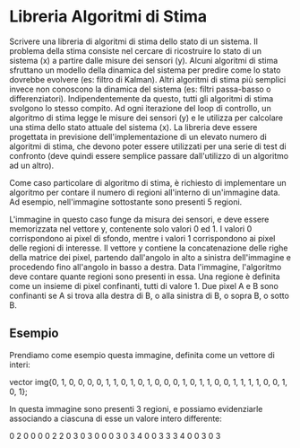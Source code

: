 # Libreria Algoritmi di Stima

Scrivere una libreria di algoritmi di stima dello stato di un sistema. Il problema della stima consiste nel cercare di ricostruire lo stato di un sistema (x) a partire dalle misure dei sensori (y). Alcuni algoritmi di stima sfruttano un modello della dinamica del sistema per predire come lo stato dovrebbe evolvere (es: filtro di Kalman). Altri algoritmi di stima più semplici invece non conoscono la dinamica del sistema (es: filtri passa-basso o differenziatori). Indipendentemente da questo, tutti gli algoritmi di stima svolgono lo stesso compito. Ad ogni iterazione del loop di controllo, un algoritmo di stima legge le misure dei sensori (y) e le utilizza per calcolare una stima dello stato attuale del sistema (x). La libreria deve essere progettata in previsione dell'implementazione di un elevato numero di algoritmi di stima, che devono poter essere utilizzati per una serie di test di confronto (deve quindi essere semplice passare dall'utilizzo di un algoritmo ad un altro). 

Come caso particolare di algoritmo di stima, è richiesto di implementare un algoritmo per contare il numero di regioni all'interno di un'immagine data. Ad esempio, nell'immagine sottostante sono presenti 5 regioni.



L'immagine in questo caso funge da misura dei sensori, e deve essere memorizzata nel vettore y, contenente solo valori 0 ed 1. I valori 0 corrispondono ai pixel di sfondo, mentre i valori 1 corrispondono ai pixel delle regioni di interesse. Il vettore y contiene la concatenazione delle righe della matrice dei pixel, partendo dall'angolo in alto a sinistra dell'immagine e procedendo fino all'angolo in basso a destra. Data l'immagine, l'algoritmo deve contare quante regioni sono presenti in essa. Una regione è definita come un insieme di pixel confinanti, tutti di valore 1. Due pixel A e B sono confinanti se A si trova alla destra di B, o alla sinistra di B, o sopra B, o sotto B.

## Esempio

Prendiamo come esempio questa immagine, definita come un vettore di interi:

vector<int> img{0, 1, 0, 0, 0, 0,
                          1, 1, 0, 1, 0, 1,
                	  0, 0, 0, 1, 0, 1,
                	  1, 0, 0, 1, 1, 1,
                	  1, 0, 0, 1, 0, 1};

 In questa immagine sono presenti 3 regioni, e possiamo evidenziarle associando a ciascuna di esse un valore intero differente:

0 2 0 0 0 0
2 2 0 3 0 3
0 0 0 3 0 3
4 0 0 3 3 3
4 0 0 3 0 3
